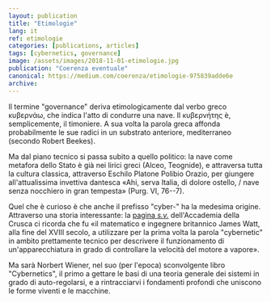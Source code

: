 ```yaml
---
layout: publication
title: "Etimologie"
lang: it
ref: etimologie
categories: [publications, articles]
tags: [cybernetics, governance]
image: /assets/images/2018-11-01-etimologie.jpg
publication: "Coerenza eventuale"
canonical: https://medium.com/coerenza/etimologie-975839adde6e
archive:
---
```


Il termine "governance" deriva etimologicamente dal verbo greco κυβερνάω, che indica l'atto di condurre una nave. Il κυβερνήτης è, semplicemente, il timoniere. A sua volta la parola greca affonda probabilmente le sue radici in un substrato anteriore, mediterraneo (secondo Robert Beekes).

Ma dal piano tecnico si passa subito a quello politico: la nave come metafora dello Stato è già nei lirici greci (Alceo, Teognide), e attraversa tutta la cultura classica, attraverso Eschilo Platone Polibio Orazio, per giungere all'attualissima invettiva dantesca «Ahi, serva Italia, di dolore ostello, / nave senza nocchiero in gran tempesta» (Purg. VI, 76--7).

Quel che è curioso è che anche il prefisso "cyber-" ha la medesima origine. Attraverso una storia interessante: la [pagina *s.v.*](https://accademiadellacrusca.it/it/consulenza/cyber/1417) dell'Accademia della Crusca ci ricorda che fu «il matematico e ingegnere britannico James Watt, alla fine del XVIII secolo, a utilizzare per la prima volta la parola "cybernetic" in ambito prettamente tecnico per descrivere il funzionamento di un'apparecchiatura in grado di controllare la velocità del motore a vapore».

Ma sarà Norbert Wiener, nel suo (per l'epoca) sconvolgente libro "Cybernetics", il primo a gettare le basi di una teoria generale dei sistemi in grado di auto-regolarsi, e a rintracciarvi i fondamenti profondi che uniscono le forme viventi e le macchine.

